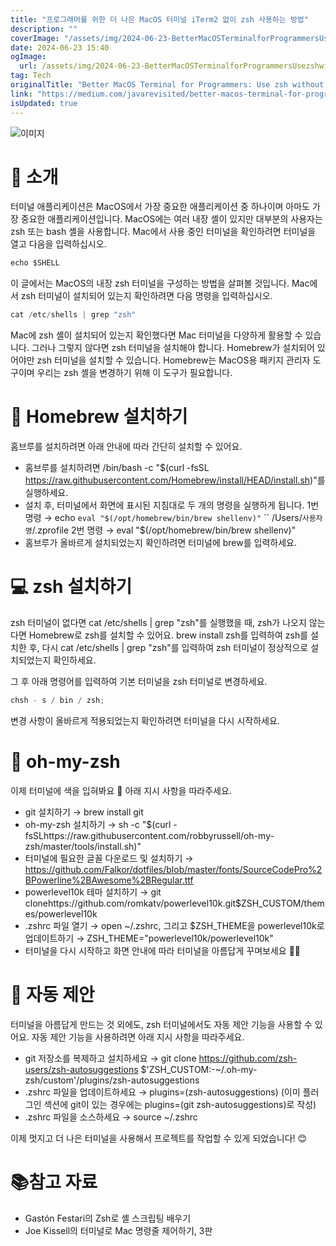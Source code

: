 ```yaml
---
title: "프로그래머를 위한 더 나은 MacOS 터미널 iTerm2 없이 zsh 사용하는 방법"
description: ""
coverImage: "/assets/img/2024-06-23-BetterMacOSTerminalforProgrammersUsezshwithoutinstallingiTerm2_0.png"
date: 2024-06-23 15:40
ogImage:
  url: /assets/img/2024-06-23-BetterMacOSTerminalforProgrammersUsezshwithoutinstallingiTerm2_0.png
tag: Tech
originalTitle: "Better MacOS Terminal for Programmers: Use zsh without installing iTerm2"
link: "https://medium.com/javarevisited/better-macos-terminal-for-programmers-use-zsh-without-installing-iterm2-41ce5e75296b"
isUpdated: true
---
```


![이미지](/assets/img/2024-06-23-BetterMacOSTerminalforProgrammersUsezshwithoutinstallingiTerm2_0.png)

# 👋 소개

터미널 애플리케이션은 MacOS에서 가장 중요한 애플리케이션 중 하나이며 아마도 가장 중요한 애플리케이션입니다. MacOS에는 여러 내장 셸이 있지만 대부분의 사용자는 zsh 또는 bash 셸을 사용합니다. Mac에서 사용 중인 터미널을 확인하려면 터미널을 열고 다음을 입력하십시오.

```js
echo $SHELL
```

<div class="content-ad"></div>

이 글에서는 MacOS의 내장 zsh 터미널을 구성하는 방법을 살펴볼 것입니다. Mac에서 zsh 터미널이 설치되어 있는지 확인하려면 다음 명령을 입력하십시오.

```js
cat /etc/shells | grep "zsh"
```

Mac에 zsh 셸이 설치되어 있는지 확인했다면 Mac 터미널을 다양하게 활용할 수 있습니다. 그러나 그렇지 않다면 zsh 터미널을 설치해야 합니다. Homebrew가 설치되어 있어야만 zsh 터미널을 설치할 수 있습니다. Homebrew는 MacOS용 패키지 관리자 도구이며 우리는 zsh 셸을 변경하기 위해 이 도구가 필요합니다.

# 🍺 Homebrew 설치하기

<div class="content-ad"></div>

홈브루를 설치하려면 아래 안내에 따라 간단히 설치할 수 있어요.

- 홈브루를 설치하려면 /bin/bash -c "$(curl -fsSL https://raw.githubusercontent.com/Homebrew/install/HEAD/install.sh)"를 실행하세요.
- 설치 후, 터미널에서 화면에 표시된 지침대로 두 개의 명령을 실행하게 됩니다.
  1번 명령 → echo `eval "$(/opt/homebrew/bin/brew shellenv)"` `` /Users/`사용자명`/.zprofile
  2번 명령 → eval "$(/opt/homebrew/bin/brew shellenv)"
- 홈브루가 올바르게 설치되었는지 확인하려면 터미널에 brew를 입력하세요.

# 💻 zsh 설치하기

zsh 터미널이 없다면 cat /etc/shells | grep "zsh"를 실행했을 때, zsh가 나오지 않는다면 Homebrew로 zsh를 설치할 수 있어요. brew install zsh를 입력하여 zsh를 설치한 후, 다시 cat /etc/shells | grep "zsh"를 입력하여 zsh 터미널이 정상적으로 설치되었는지 확인하세요.

<div class="content-ad"></div>

그 후 아래 명령어를 입력하여 기본 터미널을 zsh 터미널로 변경하세요.

```js
chsh - s / bin / zsh;
```

변경 사항이 올바르게 적용되었는지 확인하려면 터미널을 다시 시작하세요.

# 🎨 oh-my-zsh

<div class="content-ad"></div>

이제 터미널에 색을 입혀봐요 🎨 아래 지시 사항을 따라주세요.

- git 설치하기 → brew install git
- oh-my-zsh 설치하기 → sh -c "$(curl -fsSLhttps://raw.githubusercontent.com/robbyrussell/oh-my-zsh/master/tools/install.sh)"
- 터미널에 필요한 글꼴 다운로드 및 설치하기 → https://github.com/Falkor/dotfiles/blob/master/fonts/SourceCodePro%2BPowerline%2BAwesome%2BRegular.ttf
- powerlevel10k 테마 설치하기 → git clonehttps://github.com/romkatv/powerlevel10k.git$ZSH_CUSTOM/themes/powerlevel10k
- .zshrc 파일 열기 → open ~/.zshrc, 그리고 $ZSH_THEME을 powerlevel10k로 업데이트하기 → ZSH_THEME="powerlevel10k/powerlevel10k"
- 터미널을 다시 시작하고 화면 안내에 따라 터미널을 아름답게 꾸며보세요 🌈✨

# 🤔 자동 제안

터미널을 아름답게 만드는 것 외에도, zsh 터미널에서도 자동 제안 기능을 사용할 수 있어요. 자동 제안 기능을 사용하려면 아래 지시 사항을 따라주세요.

<div class="content-ad"></div>

- git 저장소를 복제하고 설치하세요 → git clone https://github.com/zsh-users/zsh-autosuggestions $'ZSH_CUSTOM:-~/.oh-my-zsh/custom'/plugins/zsh-autosuggestions
- .zshrc 파일을 업데이트하세요 → plugins=(zsh-autosuggestions) (이미 플러그인 섹션에 git이 있는 경우에는 plugins=(git zsh-autosuggestions)로 작성)
- .zshrc 파일을 소스하세요 → source ~/.zshrc

이제 멋지고 더 나은 터미널을 사용해서 프로젝트를 작업할 수 있게 되었습니다! 😊

# 📚참고 자료

- Gastón Festari의 Zsh로 셸 스크립팅 배우기
- Joe Kissell의 터미널로 Mac 명령줄 제어하기, 3판
